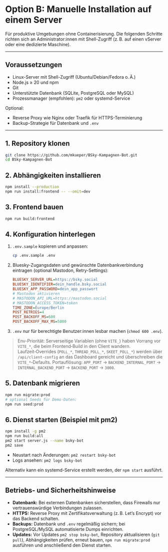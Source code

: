 # Option B: Manuelle Installation auf einem Server

Für produktive Umgebungen ohne Containerisierung. Die folgenden Schritte richten sich an Administrator:innen mit Shell-Zugriff (z. B. auf einen vServer oder eine dedizierte Maschine).

---

## Voraussetzungen

- Linux-Server mit Shell-Zugriff (Ubuntu/Debian/Fedora o. Ä.)
- Node.js ≥ 20 und npm
- Git
- Unterstützte Datenbank (SQLite, PostgreSQL oder MySQL)
- Prozessmanager (empfohlen): `pm2` oder systemd-Service

Optional:
- Reverse Proxy wie Nginx oder Traefik für HTTPS-Terminierung
- Backup-Strategie für Datenbank und `.env`

---

## 1. Repository klonen

```bash
git clone https://github.com/mkueper/BSky-Kampagnen-Bot.git
cd BSky-Kampagnen-Bot
```

## 2. Abhängigkeiten installieren

```bash
npm install --production
npm run install:frontend -- --omit=dev
```

## 3. Frontend bauen

```bash
npm run build:frontend
```

## 4. Konfiguration hinterlegen

1. `.env.sample` kopieren und anpassen:
   ```bash
   cp .env.sample .env
   ```
2. Bluesky-Zugangsdaten und gewünschte Datenbankverbindung eintragen (optional Mastodon, Retry-Settings):
   ```ini
   BLUESKY_SERVER_URL=https://bsky.social
   BLUESKY_IDENTIFIER=dein_handle.bsky.social
   BLUESKY_APP_PASSWORD=dein_app_passwort
   # Mastodon aktivieren
   # MASTODON_API_URL=https://mastodon.social
   # MASTODON_ACCESS_TOKEN=token
   TIME_ZONE=Europe/Berlin
   POST_RETRIES=4
   POST_BACKOFF_MS=600
   POST_BACKOFF_MAX_MS=5000
   ```
3. `.env` nur für berechtigte Benutzer:innen lesbar machen (`chmod 600 .env`).

> Env-Priorität: Serverseitige Variablen (ohne `VITE_`) haben Vorrang vor `VITE_*`, die beim Frontend‑Build in den Client wandern. Laufzeit‑Overrides (`POLL_*`, `THREAD_POLL_*`, `SKEET_POLL_*`) werden über `/api/client-config` an das Dashboard gereicht und überschreiben die `VITE_*`‑Defaults. Portauflösung: `APP_PORT` → `BACKEND_INTERNAL_PORT` → `INTERNAL_BACKEND_PORT` → `BACKEND_PORT` → `3000`.

## 5. Datenbank migrieren

```bash
npm run migrate:prod
# optional Seeds für Demo-Daten:
npm run seed:prod
```

## 6. Dienst starten (Beispiel mit pm2)

```bash
npm install -g pm2
npm run build:all
pm2 start server.js --name bsky-bot
pm2 save
```

- Neustart nach Änderungen: `pm2 restart bsky-bot`
- Logs ansehen: `pm2 logs bsky-bot`

Alternativ kann ein systemd-Service erstellt werden, der `npm start` ausführt.

---

## Betriebs- und Sicherheitshinweise

- **Datenbank:** Bei externen Datenbanken sicherstellen, dass Firewalls nur vertrauenswürdige Verbindungen zulassen.
- **HTTPS:** Reverse Proxy mit Zertifikatsverwaltung (z. B. Let’s Encrypt) vor das Backend schalten.
- **Backups:** Datenbank und `.env` regelmäßig sichern; bei PostgreSQL/MySQL automatisierte Dumps einrichten.
- **Updates:** Vor Updates `pm2 stop bsky-bot`, Repository aktualisieren (`git pull`), Abhängigkeiten prüfen, erneut bauen, `npm run migrate:prod` ausführen und anschließend den Dienst starten.
